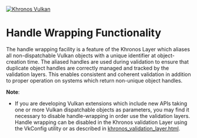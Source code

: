 <!-- markdownlint-disable MD041 -->
[![Khronos Vulkan][1]][2]

[1]: https://vulkan.lunarg.com/img/Vulkan_100px_Dec16.png "https://www.khronos.org/vulkan/"
[2]: https://www.khronos.org/vulkan/

# Handle Wrapping Functionality

The handle wrapping facility is a feature of the Khronos Layer which aliases all non-dispatchable Vulkan objects with a unique identifier at object-creation time. The aliased handles are used during validation to ensure that duplicate object handles are correctly managed and tracked by the validation layers. This enables consistent and coherent validation in addition to proper operation on systems which return non-unique object handles.

**Note**:

* If you are developing Vulkan extensions which include new APIs taking one or more Vulkan dispatchable objects as parameters, you may find it necessary to disable handle-wrapping in order use the validation layers. Handle wrapping can be disabled in the Khronos validation Layer using the VkConfig utility or as described in
[khronos_validation_layer.html](https://vulkan.lunarg.com/doc/sdk/latest/windows/khronos_validation_layer.html#user-content-layer-details).


